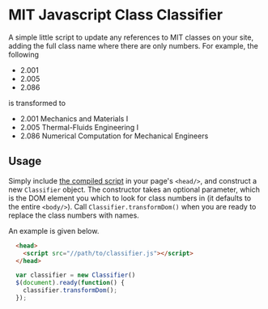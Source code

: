 # MIT Javascript Class Classifier

A simple little script to update any references to MIT classes on your site, adding the full class name where there are only numbers. For example, the following

- 2.001
- 2.005
- 2.086

is transformed to

- 2.001 Mechanics and Materials I
- 2.005 Thermal-Fluids Engineering I
- 2.086 Numerical Computation for Mechanical Engineers

## Usage

Simply include [the compiled script](gen/classifier.js) in your page's `<head/>`, and construct a new `Classifier` object. The constructor takes an optional parameter, which is the DOM element you which to look for class numbers in (it defaults to the entire `<body/>`). Call `Classifier.transformDom()` when you are ready to replace the class numbers with names.

An example is given below.

```html
  <head>
    <script src="//path/to/classifier.js"></script>
  </head>
```

```javascript
  var classifier = new Classifier()
  $(document).ready(function() {
    classifier.transformDom();
  });
```
